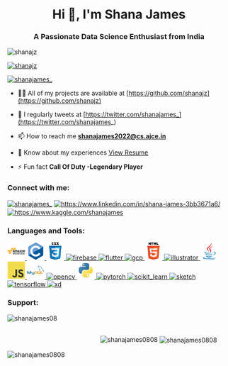 <h1 align="center">Hi 👋, I'm Shana James</h1>
<h3 align="center">A Passionate Data Science Enthusiast from India</h3>

<p align="left"> <img src="https://komarev.com/ghpvc/?username=shanajz&label=Profile%20views&color=0e75b6&style=flat" alt="shanajz" /> </p>

<p align="left"> <a href="https://github.com/ryo-ma/github-profile-trophy"><img src="https://github-profile-trophy.vercel.app/?username=shanajz" alt="shanajz" /></a> </p>

<p align="left"> <a href="https://twitter.com/shanajames_" target="blank"><img src="https://img.shields.io/twitter/follow/shanajames_?logo=twitter&style=for-the-badge" alt="shanajames_" /></a> </p>

- 👨‍💻 All of my projects are available at [https://github.com/shanajz](https://github.com/shanajz)

- 📝 I regularly tweets at [https://twitter.com/shanajames_](https://twitter.com/shanajames_)

- 📫 How to reach me **shanajames2022@cs.ajce.in**

- 📄 Know about my experiences [View Resume](https://drive.google.com/file/d/1y6j33sGxyWBxk0okcOLVIYQh28Ufjof0/view?usp=sharing)

- ⚡ Fun fact **Call Of Duty -Legendary Player**

<h3 align="left">Connect with me:</h3>
<p align="left">
<a href="https://twitter.com/shanajames_" target="blank"><img align="center" src="https://raw.githubusercontent.com/rahuldkjain/github-profile-readme-generator/neutral-icons/src/images/icons/Social/twitter.svg" alt="shanajames_" height="30" width="40" /></a>
<a href="https://linkedin.com/in/https://www.linkedin.com/in/shana-james-3bb3671a6/" target="blank"><img align="center" src="https://raw.githubusercontent.com/rahuldkjain/github-profile-readme-generator/neutral-icons/src/images/icons/Social/linked-in-alt.svg" alt="https://www.linkedin.com/in/shana-james-3bb3671a6/" height="30" width="40" /></a>
<a href="https://kaggle.com/https://www.kaggle.com/shanajames" target="blank"><img align="center" src="https://raw.githubusercontent.com/rahuldkjain/github-profile-readme-generator/neutral-icons/src/images/icons/Social/kaggle.svg" alt="https://www.kaggle.com/shanajames" height="30" width="40" /></a>
</p>

<h3 align="left">Languages and Tools:</h3>
<p align="left"> <a href="https://aws.amazon.com" target="_blank"> <img src="https://raw.githubusercontent.com/devicons/devicon/master/icons/amazonwebservices/amazonwebservices-original-wordmark.svg" alt="aws" width="40" height="40"/> </a> <a href="https://www.cprogramming.com/" target="_blank"> <img src="https://raw.githubusercontent.com/devicons/devicon/master/icons/c/c-original.svg" alt="c" width="40" height="40"/> </a> <a href="https://www.w3schools.com/css/" target="_blank"> <img src="https://raw.githubusercontent.com/devicons/devicon/master/icons/css3/css3-original-wordmark.svg" alt="css3" width="40" height="40"/> </a> <a href="https://firebase.google.com/" target="_blank"> <img src="https://www.vectorlogo.zone/logos/firebase/firebase-icon.svg" alt="firebase" width="40" height="40"/> </a> <a href="https://flutter.dev" target="_blank"> <img src="https://www.vectorlogo.zone/logos/flutterio/flutterio-icon.svg" alt="flutter" width="40" height="40"/> </a> <a href="https://cloud.google.com" target="_blank"> <img src="https://www.vectorlogo.zone/logos/google_cloud/google_cloud-icon.svg" alt="gcp" width="40" height="40"/> </a> <a href="https://www.w3.org/html/" target="_blank"> <img src="https://raw.githubusercontent.com/devicons/devicon/master/icons/html5/html5-original-wordmark.svg" alt="html5" width="40" height="40"/> </a> <a href="https://www.adobe.com/in/products/illustrator.html" target="_blank"> <img src="https://www.vectorlogo.zone/logos/adobe_illustrator/adobe_illustrator-icon.svg" alt="illustrator" width="40" height="40"/> </a> <a href="https://www.java.com" target="_blank"> <img src="https://raw.githubusercontent.com/devicons/devicon/master/icons/java/java-original.svg" alt="java" width="40" height="40"/> </a> <a href="https://developer.mozilla.org/en-US/docs/Web/JavaScript" target="_blank"> <img src="https://raw.githubusercontent.com/devicons/devicon/master/icons/javascript/javascript-original.svg" alt="javascript" width="40" height="40"/> </a> <a href="https://www.mysql.com/" target="_blank"> <img src="https://raw.githubusercontent.com/devicons/devicon/master/icons/mysql/mysql-original-wordmark.svg" alt="mysql" width="40" height="40"/> </a> <a href="https://opencv.org/" target="_blank"> <img src="https://www.vectorlogo.zone/logos/opencv/opencv-icon.svg" alt="opencv" width="40" height="40"/> </a> <a href="https://www.python.org" target="_blank"> <img src="https://raw.githubusercontent.com/devicons/devicon/master/icons/python/python-original.svg" alt="python" width="40" height="40"/> </a> <a href="https://pytorch.org/" target="_blank"> <img src="https://www.vectorlogo.zone/logos/pytorch/pytorch-icon.svg" alt="pytorch" width="40" height="40"/> </a> <a href="https://scikit-learn.org/" target="_blank"> <img src="https://upload.wikimedia.org/wikipedia/commons/0/05/Scikit_learn_logo_small.svg" alt="scikit_learn" width="40" height="40"/> </a> <a href="https://www.sketch.com/" target="_blank"> <img src="https://www.vectorlogo.zone/logos/sketchapp/sketchapp-icon.svg" alt="sketch" width="40" height="40"/> </a> <a href="https://www.tensorflow.org" target="_blank"> <img src="https://www.vectorlogo.zone/logos/tensorflow/tensorflow-icon.svg" alt="tensorflow" width="40" height="40"/> </a> <a href="https://www.adobe.com/products/xd.html" target="_blank"> <img src="https://cdn.worldvectorlogo.com/logos/adobe-xd.svg" alt="xd" width="40" height="40"/> </a> </p>

<h3 align="left">Support:</h3>
<p><a href="https://www.buymeacoffee.com/shanajames08"> <img align="left" src="https://cdn.buymeacoffee.com/buttons/v2/default-yellow.png" height="50" width="210" alt="shanajames08" /></a></p><br><br>

<p><img align="left" src="https://github-readme-stats.vercel.app/api/top-langs?username=shanajames0808&show_icons=true&locale=en&layout=compact" alt="shanajames0808" /></p>

<p>&nbsp;<img align="center" src="https://github-readme-stats.vercel.app/api?username=shanajames0808&show_icons=true&locale=en" alt="shanajames0808" /></p>

<p><img align="center" src="https://github-readme-streak-stats.herokuapp.com/?user=shanajames0808&" alt="shanajames0808" /></p>
